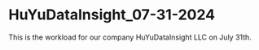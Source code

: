 # HuYuDataInsight_07-31-2024
 This is the workload for our company HuYuDataInsight LLC on July 31th.
